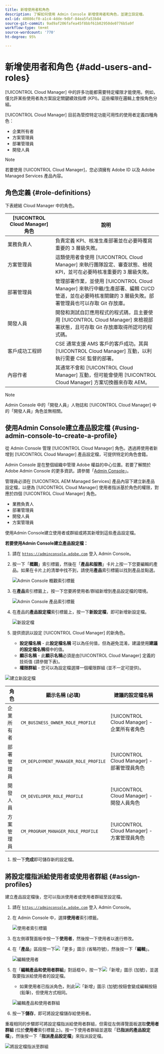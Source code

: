 ```yaml
---
title: 新增使用者和角色
description: 了解如何使用 Admin Console 新增使用者和角色，並建立設定檔。
exl-id: 40086cf0-a1c4-4dde-9dbf-84ea5fa53b84
source-git-commit: 9ad9af206fafea45f8bbf61b02950de0776b5a9f
workflow-type: tm+mt
source-wordcount: '770'
ht-degree: 95%

---
```



# 新增使用者和角色 {#add-users-and-roles}

[!UICONTROL Cloud Manager] 中的許多功能都需要特定權限才能使用。例如，僅允許某些使用者為方案設定關鍵績效指標 (KPI)。這些權限在邏輯上會按角色分組。

[!UICONTROL Cloud Manager] 目前為管控特定功能可用性的使用者定義四種角色：

* 企業所有者
* 方案管理員
* 部署管理員
* 開發人員

>[!NOTE]
>
>若要使用 [!UICONTROL Cloud Manager]，您必須擁有 Adobe ID 以及 Adobe Managed Services 產品內容。

## 角色定義 {#role-definitions}

下表總結 Cloud Manager 中的角色。

| [!UICONTROL Cloud Manager] 角色 | 說明 |
| --- | --- |
| 業務負責人 | 負責定義 KPI、核准生產部署並在必要時覆寫重要的 3 層級失敗。 |
| 方案管理員 | 這類使用者會使用 [!UICONTROL Cloud Manager] 來執行團隊設定、審查狀態、檢視 KPI，並可在必要時核准重要的 3 層級失敗。 |
| 部署管理員 | 管理部署作業，並使用 [!UICONTROL Cloud Manager] 來執行中繼/生產部署、編輯 CI/CD 管道，並在必要時核准關鍵的 3 層級失敗。部署管理員也可以存取 Git 存放庫。 |
| 開發人員 | 開發和測試自訂應用程式的程式碼，且主要使用 [!UICONTROL Cloud Manager] 來檢視部署狀態，且可存取 Git 存放庫取得所認可的程式碼。 |
| 客戶成功工程師 | CSE 通常支援 AMS 客戶的客戶成功。其與 [!UICONTROL Cloud Manager] 互動，以利執行需要 CSE 監督的部署。 |
| 內容作者 | 其通常不會和 [!UICONTROL Cloud Manager] 互動，但可能會使用 [!UICONTROL Cloud Manager] 方案切換器來存取 AEM。 |

>[!NOTE]
>
>Admin Console 中的「開發人員」人物誌和 [!UICONTROL Cloud Manager] 中的「開發人員」角色並無相關。

## 使用Admin Console建立產品設定檔 {#using-admin-console-to-create-a-profile}

從 Admin Console 管理 [!UICONTROL Cloud Manager] 角色。透過將使用者新增到 [!UICONTROL Cloud Manager] 產品設定檔，可提供特定的角色會籍。

Admin Console 是在整個組織中管理 Adobe 權益的中心位置。若要了解關於 Adobe Admin Console 的更多資訊，請參閱「[Admin Console](https://helpx.adobe.com/tw/enterprise/using/admin-console.html)」。

管理員必須在 [!UICONTROL AEM Managed Services] 產品內容下建立新產品設定檔，以便為 [!UICONTROL Cloud Manager] 使用者指派基於角色的權限，對應於四個 [!UICONTROL Cloud Manager] 角色。

* 業務負責人
* 部署管理員
* 開發人員
* 方案管理員

使用Admin Console建立使用者或群組或將其新增到這些產品設定檔。

<!-- CQDOC-22790
>[!IMPORTANT]
>
>Due to a current limitation in the Admin Console and Cloud Manager, profiles cannot be saved with **No permissions** selected. Attempting to do so results in a backend error. This behavior affects the creation of Deployment Manager profiles. As a workaround, select at least one permission when creating a new profile. -->

**若要使用Admin Console建立產品設定檔：**

1. 請在 [`https://adminconsole.adobe.com`](https://adminconsole.adobe.com) 登入 Admin Console。

1. 按一下「**概觀**」索引標籤，然後在「**產品和服務**」卡片上按一下您要編輯的產品。如果在卡片上的清單中找不到，請使用&#x200B;**產品**&#x200B;索引標籤以找到產品並點選。

   ![Admin Console 概觀索引標籤](/help/assets/admin-console-overview.png)

1. 在&#x200B;**產品**&#x200B;索引標籤上，按一下您要將使用者/群組新增到產品設定檔的環境。

   ![Admin Console 產品索引標籤](/help/assets/admin-console-product.png)

1. 在產品的&#x200B;**產品設定檔**&#x200B;索引標籤上，按一下&#x200B;**新設定檔**，即可新增新設定檔。

   ![新設定檔](/help/assets/admin-console-product-profiles.png)

1. 提供資訊以設定 [!UICONTROL Cloud Manager] 的新角色。

   * **設定檔名稱** - 此&#x200B;**設定檔名稱** 可以為任何值，但為避免混淆，建議使用&#x200B;**建議的設定檔名稱**&#x200B;欄中的值。
   * **顯示名稱** - 此&#x200B;**顯示名稱**&#x200B;必須是由[!UICONTROL Cloud Manager] 定義的技術值 (請參閱下表)。
   * **權限群組** - 您可以為設定檔選擇一個權限群組 (並不一定可提供)。

<!-- CQDOC-22790
      >[!IMPORTANT]
      >
      >Due to a current limitation in the Admin Console and Cloud Manager, profiles cannot be saved with **No permissions** selected. Attempting to do so results in a backend error. This behavior affects the creation of Deployment Manager profiles. As a workaround, select at least one permission when creating a new profile. -->

![建立新設定檔](/help/assets/screen_shot_2018-05-04at171819.png)

| 角色 | 顯示名稱 (必填) | 建議的設定檔名稱 |
|---|---|---|
| 企業所有者 | `CM_BUSINESS_OWNER_ROLE_PROFILE` | [!UICONTROL Cloud Manager] - 企業所有者角色 |
| 部署管理員 | `CM_DEPLOYMENT_MANAGER_ROLE_PROFILE` | [!UICONTROL Cloud Manager] - 部署管理員角色 |
| 開發人員 | `CM_DEVELOPER_ROLE_PROFILE` | [!UICONTROL Cloud Manager] - 開發人員角色 |
| 方案管理員 | `CM_PROGRAM_MANAGER_ROLE_PROFILE` | [!UICONTROL Cloud Manager] - 方案管理員角色 |


1. 按一下&#x200B;**完成**&#x200B;即可儲存新的設定檔。

## 將設定檔指派給使用者或使用者群組 {#assign-profiles}

建立產品設定檔後，您可以指派使用者或使用者群組至設定檔。

1. 請在 [`https://adminconsole.adobe.com`](https://adminconsole.adobe.com) 登入 Admin Console。

1. 在 Admin Console 中，選擇&#x200B;**使用者**&#x200B;索引標籤。

   ![使用者索引標籤](/help/assets/admin-console-users.png)

1. 在左側導覽面板中按一下&#x200B;**使用者**，然後按一下使用者以進行修改。

1. 在「**產品**」區段按一下![「更多」圖示 (省略符號)](https://spectrum.adobe.com/static/icons/workflow_18/Smock_More_18_N.svg)，然後按一下「**編輯**」。

   ![編輯使用者](/help/assets/admin-console-edit-user.png)

1. 在「**編輯產品和使用者群組**」對話框中，按一下![「新增」圖示 (加號)](https://spectrum.adobe.com/static/icons/workflow_18/Smock_Add_18_N.svg)，並選取要指派給使用者的設定檔。

   * 如果使用者已指派角色，則此![「新增」圖示 (加號)](https://spectrum.adobe.com/static/icons/workflow_18/Smock_Add_18_N.svg)按鈕會變成編輯按鈕 (鉛筆)，但使用方式相同。

   ![編輯產品和使用者群組](/help/assets/admin-console-edit-products-and-user-groups.png)

1. 按一下&#x200B;**儲存**，即可將設定檔儲存給使用者。

重複相同的步驟即可將設定檔指派給使用者群組，但需從左側導覽面板選取&#x200B;**使用者群組** (位於&#x200B;**使用者**&#x200B;索引標籤上)。按一下使用者群組並選取「**已指派的產品設定檔**」，然後按一下「**指派產品設定檔**」來指派設定檔。

![將設定檔指派至群組](/help/assets/admin-console-edit-user-groups.png)
